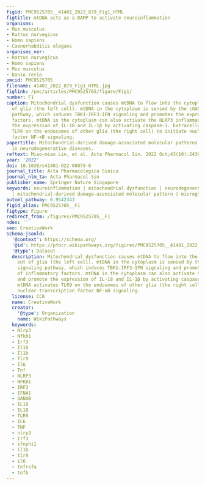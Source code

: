 ```yaml
---
figid: PMC9525705__41401_2022_879_Fig1_HTML
figtitle: mtDNA acts as a DAMP to activate neuroinflammation
organisms:
- Mus musculus
- Rattus norvegicus
- Homo sapiens
- Caenorhabditis elegans
organisms_ner:
- Rattus norvegicus
- Homo sapiens
- Mus musculus
- Danio rerio
pmcid: PMC9525705
filename: 41401_2022_879_Fig1_HTML.jpg
figlink: /pmc/articles/PMC9525705/figure/Fig1/
number: F1
caption: Mitochondrial dysfunction causes mtDNA to flow into the cytoplasm and out
  of glia (the left cell). mtDNA in the cytoplasm is sensed by the cGAS-STING signaling
  pathway, which induces TBK1-IRF3-IFN signaling and promotes the expression of inflammatory
  factors. mtDNA in the cytoplasm can also activate the NLRP3 inflammasome and promote
  the expression of IL-18 and IL-1β by activating caspase-1. Extracellular mtDNA activates
  TLR9 on the endosomes of other glia (the right cell) to initiate nuclear transcription
  factor NF-κB signaling.
papertitle: Mitochondrial-derived damage-associated molecular patterns amplify neuroinflammation
  in neurodegenerative diseases.
reftext: Miao-miao Lin, et al. Acta Pharmacol Sin. 2022 Oct;43(10):2439-2447.
year: '2022'
doi: 10.1038/s41401-022-00879-6
journal_title: Acta Pharmacologica Sinica
journal_nlm_ta: Acta Pharmacol Sin
publisher_name: Springer Nature Singapore
keywords: neuroinflammation | mitochondrial dysfunction | neurodegenerative diseases
  | mitochondrial-derived damage-associated molecular pattern | microglia
automl_pathway: 0.9542343
figid_alias: PMC9525705__F1
figtype: Figure
redirect_from: /figures/PMC9525705__F1
ndex: ''
seo: CreativeWork
schema-jsonld:
  '@context': https://schema.org/
  '@id': https://pfocr.wikipathways.org/figures/PMC9525705__41401_2022_879_Fig1_HTML.html
  '@type': Dataset
  description: Mitochondrial dysfunction causes mtDNA to flow into the cytoplasm and
    out of glia (the left cell). mtDNA in the cytoplasm is sensed by the cGAS-STING
    signaling pathway, which induces TBK1-IRF3-IFN signaling and promotes the expression
    of inflammatory factors. mtDNA in the cytoplasm can also activate the NLRP3 inflammasome
    and promote the expression of IL-18 and IL-1β by activating caspase-1. Extracellular
    mtDNA activates TLR9 on the endosomes of other glia (the right cell) to initiate
    nuclear transcription factor NF-κB signaling.
  license: CC0
  name: CreativeWork
  creator:
    '@type': Organization
    name: WikiPathways
  keywords:
  - Nlrp3
  - Nfkb1
  - Irf3
  - Il18
  - Il1b
  - Tlr9
  - Il6
  - Tnf
  - NLRP3
  - NFKB1
  - IRF3
  - IFNA1
  - GANAB
  - IL18
  - IL1B
  - TLR9
  - IL6
  - TNF
  - nlrp3
  - irf3
  - ifnphi1
  - il1b
  - tlr9
  - il6
  - tnfrsfa
  - tnfb
---
```

